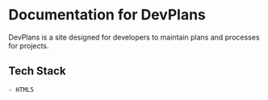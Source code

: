 # Documentation for DevPlans

DevPlans is a site designed for developers to maintain plans and processes for projects.

## Tech Stack
    - HTML5

